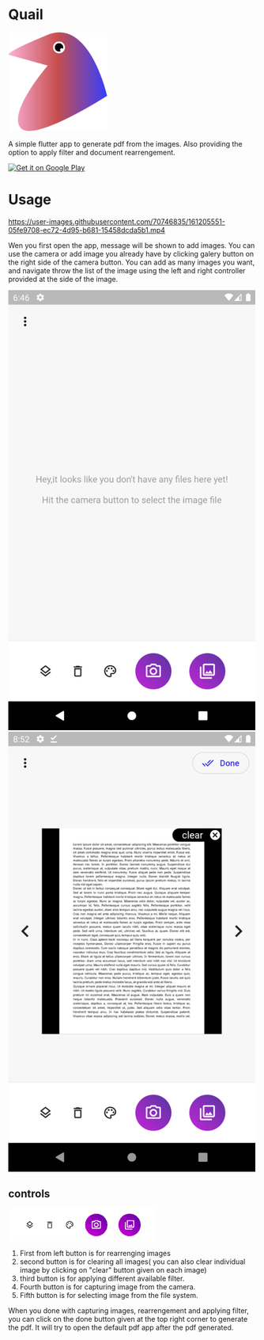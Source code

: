 # Quail

<img src="screenshots/quail_logo.png" height=200>

A simple flutter app to generate pdf from the images. Also providing the option to apply filter and document rearrengement. 

<a href='https://play.google.com/store/apps/details?id=com.binaryibex.quail&pcampaignid=pcampaignidMKT-Other-global-all-co-prtnr-py-PartBadge-Mar2515-1'><img alt='Get it on Google Play' src='https://play.google.com/intl/en_us/badges/static/images/badges/en_badge_web_generic.png' width=200/></a>

# Usage

https://user-images.githubusercontent.com/70746835/161205551-05fe9708-ec72-4d95-b681-15458dcda5b1.mp4

 

Wen you first open the app, message will be shown to add images. You can use the camera or add image you already have by clicking galery button on the right side of the camera button. You can add as many images you want, and navigate throw the list of the image using the left and right controller provided at the side of the image. 

<img src="screenshots/home_screen.png" width=500>

<img src="screenshots/image_capture.png" width=500>


## controls

<img src="screenshots/controller.png" width=300>



1. First from left button is for rearrenging images
2. second button is for clearing all images( you can also clear individual image by clicking on "clear" button given on each image)
3. third button is for applying different available filter.
4. Fourth button is for capturing image from the camera.
5. Fifth button is for selecting image from the file system.  


When you done with capturing images, rearrengement and applying filter, you can click on the done button given at the top right corner to generate the pdf. It will try to open the default pdf app after the pdf generated. 

